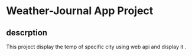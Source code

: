 # Weather-Journal App Project

## descrption
This project display the temp of specific city using web api  and display it .